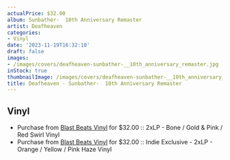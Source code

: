 ```yaml
---
actualPrice: $32.00
album: Sunbather-  10th Anniversary Remaster
artist: Deafheaven
categories:
- Vinyl
date: '2023-11-19T16:32:10'
draft: false
images:
- /images/covers/deafheaven-sunbather-__10th_anniversary_remaster.jpg
inStock: true
thumbnailImage: /images/covers/deafheaven-sunbather-__10th_anniversary_remaster-thumb.jpg
title: Deafheaven - Sunbather-  10th Anniversary Remaster
---
```


## Vinyl
* Purchase from [Blast Beats Vinyl](https://blastbeatsvinyl.com/products/deafheaven-sunbather-10th-anniversary-remaster-2xlp-bone-gold-pink-red-swirl-vinyl) for $32.00 :: 2xLP - Bone / Gold & Pink / Red Swirl Vinyl
* Purchase from [Blast Beats Vinyl](https://blastbeatsvinyl.com/products/deafheaven-sunbather-10th-anniversary-remaster-indie-exclusive-2xlp-orange-yellow-pink-haze-vinyl) for $32.00 :: Indie Exclusive - 2xLP - Orange / Yellow / Pink Haze Vinyl
